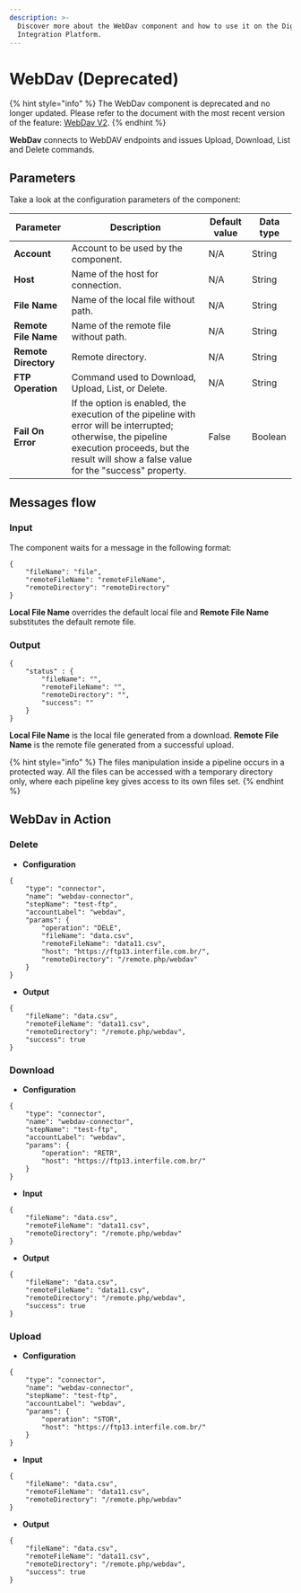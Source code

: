 ```yaml
---
description: >-
  Discover more about the WebDav component and how to use it on the Digibee
  Integration Platform.
---
```


# WebDav (Deprecated)

{% hint style="info" %}
The WebDav component is deprecated and no longer updated. Please refer to the document with the most recent version of the feature: [WebDav V2](webdav-v2.md).
{% endhint %}

**WebDav** connects to WebDAV endpoints and issues Upload, Download, List and Delete commands.

## Parameters

Take a look at the configuration parameters of the component:

<table data-full-width="true"><thead><tr><th>Parameter</th><th>Description</th><th>Default value</th><th>Data type</th></tr></thead><tbody><tr><td><strong>Account</strong></td><td>Account to be used by the component.</td><td>N/A</td><td>String</td></tr><tr><td><strong>Host</strong></td><td>Name of the host for connection.</td><td>N/A</td><td>String</td></tr><tr><td><strong>File Name</strong></td><td>Name of the local file without path.</td><td>N/A</td><td>String</td></tr><tr><td><strong>Remote File Name</strong></td><td>Name of the remote file without path.</td><td>N/A</td><td>String</td></tr><tr><td><strong>Remote Directory</strong></td><td>Remote directory.</td><td>N/A</td><td>String</td></tr><tr><td><strong>FTP Operation</strong></td><td>Command used to Download, Upload, List, or Delete.</td><td>N/A</td><td>String</td></tr><tr><td><strong>Fail On Error</strong></td><td>If the option is enabled, the execution of the pipeline with error will be interrupted; otherwise, the pipeline execution proceeds, but the result will show a false value for the "success" property.</td><td>False</td><td>Boolean</td></tr></tbody></table>

## Messages flow <a href="#messages-flow" id="messages-flow"></a>

### Input <a href="#input" id="input"></a>

The component waits for a message in the following format:

```
{        
    "fileName": "file",
    "remoteFileName": "remoteFileName",
    "remoteDirectory": "remoteDirectory"
}
```

**Local File Name** overrides the default local file and **Remote File Name** substitutes the default remote file.

### Output <a href="#output" id="output"></a>

```
{        
    "status" : {
        "fileName": "",
        "remoteFileName": "",
        "remoteDirectory": "",
        "success": ""
    }
}
```

**Local File Name** is the local file generated from a download. **Remote File Name** is the remote file generated from a successful upload.

{% hint style="info" %}
The files manipulation inside a pipeline occurs in a protected way. All the files can be accessed with a temporary directory only, where each pipeline key gives access to its own files set.
{% endhint %}

## WebDav in Action <a href="#webdav-in-action" id="webdav-in-action"></a>

### Delete <a href="#delete" id="delete"></a>

* **Configuration**

```
{
    "type": "connector",
    "name": "webdav-connector",
    "stepName": "test-ftp",
    "accountLabel": "webdav",
    "params": {
        "operation": "DELE",
        "fileName": "data.csv",
        "remoteFileName": "data11.csv",
        "host": "https://ftp13.interfile.com.br/",
        "remoteDirectory": "/remote.php/webdav"
    }
}
```



* **Output**

```
{
    "fileName": "data.csv",
    "remoteFileName": "data11.csv",
    "remoteDirectory": "/remote.php/webdav",
    "success": true
}
```

### Download <a href="#download" id="download"></a>

* **Configuration**

```
{
    "type": "connector",
    "name": "webdav-connector",
    "stepName": "test-ftp",
    "accountLabel": "webdav",
    "params": {
        "operation": "RETR",
        "host": "https://ftp13.interfile.com.br/"
    }
}
```

* **Input**

```
{
    "fileName": "data.csv",
    "remoteFileName": "data11.csv",
    "remoteDirectory": "/remote.php/webdav"
}
```



* **Output**

```
{
    "fileName": "data.csv",
    "remoteFileName": "data11.csv",
    "remoteDirectory": "/remote.php/webdav",
    "success": true
}
```

### Upload <a href="#upload" id="upload"></a>

* **Configuration**

```
{
    "type": "connector",
    "name": "webdav-connector",
    "stepName": "test-ftp",
    "accountLabel": "webdav",
    "params": {
        "operation": "STOR",
        "host": "https://ftp13.interfile.com.br/"
    }
}
```

* **Input**

```
{
    "fileName": "data.csv",
    "remoteFileName": "data11.csv",
    "remoteDirectory": "/remote.php/webdav"
}
```



* **Output**

```
{
    "fileName": "data.csv",
    "remoteFileName": "data11.csv",
    "remoteDirectory": "/remote.php/webdav",
    "success": true
}

```
